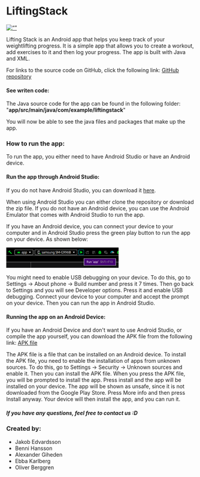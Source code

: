 # LiftingStack
[<img src="https://github.githubassets.com/images/modules/logos_page/GitHub-Logo.png" alt= “” width="300">](https://github.com/JakobEdvardsson/LiftingStack)

Lifting Stack is an Android app that helps you keep track of your weightlifting progress. It is a simple app that allows you to create a workout, add exercises to it and then log your progress. The app is built with Java and XML.

For links to the source code on GitHub, click the following link: [GitHub repository](https://github.com/JakobEdvardsson/LiftingStack)

#### See writen code:

The Java source code for the app can be found in the following folder: "**app/src/main/java/com/example/liftingstack**"

You will now be able to see the java files and packages that make up the app.


### How to run the app:
To run the app, you either need to have Android Studio or have an Android device.

#### Run the app through Android Studio:


If you do not have Android Studio, you can download it [here](https://developer.android.com/studio).

When using Android Studio you can either clone the repository or download the zip file. If you do not have an Android device, you can use the Android Emulator that comes with Android Studio to run the app.

If you have an Android device, you can connect your device to your computer and in Android Studio press the green play button to run the app on your device. As shown below:

<img src="images/RunApp.png" alt= “” width="300">

You might need to enable USB debugging on your device. To do this, go to Settings -> About phone -> Build number and press it 7 times. Then go back to Settings and you will see Developer options. Press it and enable USB debugging.
Connect your device to your computer and accept the prompt on your device. Then you can run the app in Android Studio.

#### Running the app on an Android Device:

If you have an Android Device and don't want to use Android Studio, or compile the app yourself,
you can download the APK file from the following link: [APK file](https://www.mediafire.com/file/b0sislu4lhyrkh2/LiftingStack.apk/file)

The APK file is a file that can be installed on an Android device. To install the APK file, you need to enable the installation of apps from unknown sources.
To do this, go to Settings -> Security -> Unknown sources and enable it. Then you can install the APK file.
When you press the APK file, you will be prompted to install the app. Press install and the app will be installed on your device.
The app will be shown as unsafe, since it is not downloaded from the Google Play Store. Press More info and then press Install anyway.
Your device will then install the app, and you can run it.

##### If you have any questions, feel free to contact us :D
### Created by:
- Jakob Edvardsson
- Benni Hansson
- Alexander Giheden
- Ebba Karlberg
- Oliver Berggren
